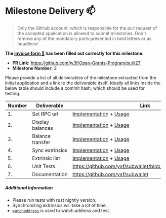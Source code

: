 # Milestone Delivery :mailbox:

> Only the GitHub account, which is responsible for the pull request of the accepted application is allowed to submit milestones. Don't remove any of the mandatory parts presented in bold letters or as headlines!

**The [invoice form :pencil:](https://forms.gle/8Wx7nxtq8fKrsuEz8) has been filled out correctly for this milestone.**  

* **PR Link:** https://github.com/w3f/Open-Grants-Program/pull/27 
* **Milestone Number:** 2

Please provide a list of all deliverables of the milestone extracted from the initial application and a link to the deliverable itself. Ideally all links inside the below table should include a commit hash, which should be used for testing.

| Number | Deliverable | Link | Notes |
| ------------- | ------------- | ------------- |------------- |
| 1. | Set RPC url | [Implementation](https://github.com/yxf/subwallet/blob/master/src/main.rs#L232) + [Usage](https://github.com/yxf/subwallet#setrpcurl) |
| 2. | Display balances | [Implementation](https://github.com/yxf/subwallet/blob/master/src/main.rs#L179) + [Usage](https://github.com/yxf/subwallet#getbalances) |  
| 3. | Balance transfer | [Implementation](https://github.com/yxf/subwallet/blob/master/src/main.rs#L130) + [Usage](https://github.com/yxf/subwallet#transfer) | 
| 4. | Sync extrinsics | [Implementation](https://github.com/yxf/subwallet/blob/master/src/main.rs#L198) + [Usage](https://github.com/yxf/subwallet#syncextrinsics-or-syncxts) | 
| 5. | Extrinsic list | [Implementation](https://github.com/yxf/subwallet/blob/master/src/main.rs#L222) + [Usage](https://github.com/yxf/subwallet#listextrinsics-or-listxts) |
| 6. | Unit Tests | https://github.com/yxf/subwallet/blob/master/src/rpc.rs#L295 |
| 7. | Documentation | https://github.com/yxf/subwallet |


##### Additional Information 

* Please run tests with rust nightly version.
* Synchronizing extrinsics will take a lot of time.
* [`watchaddress`](https://github.com/yxf/subwallet#watchaddress) is used to watch address and test.